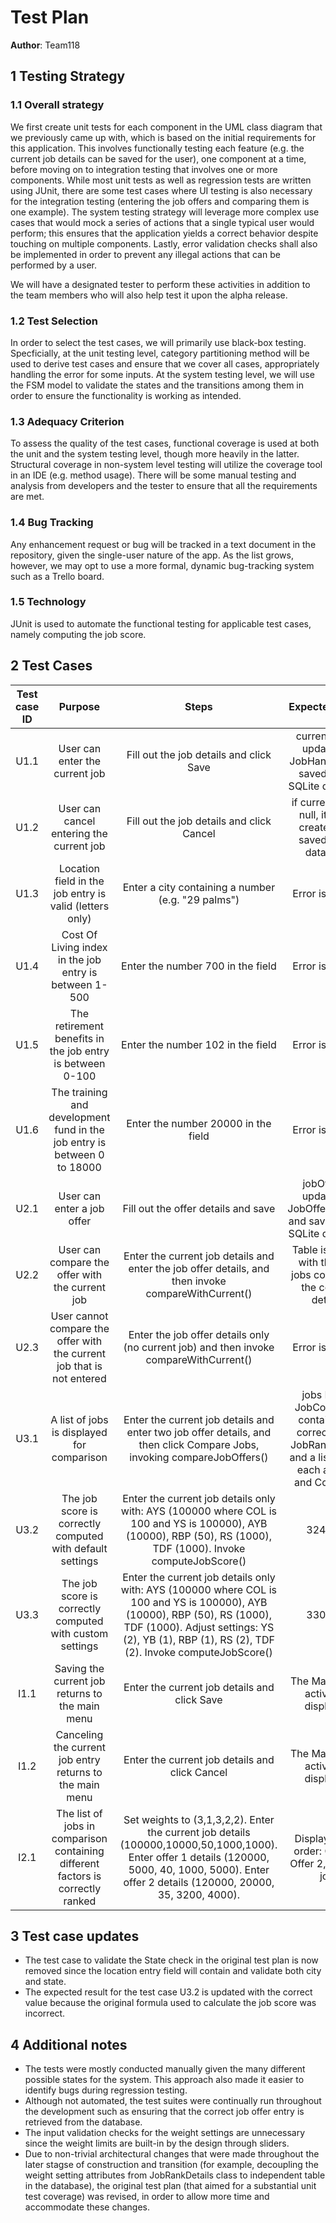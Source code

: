 # Test Plan

**Author**: Team118

## 1 Testing Strategy

### 1.1 Overall strategy

We first create unit tests for each component in the UML class diagram that we previously came up with, which is based on the initial requirements for this application. This involves functionally testing each feature (e.g. the current job details can be saved for the user), one component at a time, before moving on to integration testing that involves one or more components. While most unit tests as well as regression tests are written using JUnit, there are some test cases where UI testing is also necessary for the integration testing (entering the job offers and comparing them is one example). The system testing strategy will leverage more complex use cases that would mock a series of actions that a single typical user would perform; this ensures that the application yields a correct behavior despite touching on multiple components. Lastly, error validation checks shall also be implemented in order to prevent any illegal actions that can be performed by a user.

We will have a designated tester to perform these activities in addition to the team members who will also help test it upon the alpha release.

### 1.2 Test Selection

In order to select the test cases, we will primarily use black-box testing. Specficially, at the unit testing level, category partitioning method will be used to derive test cases and ensure that we cover all cases, appropriately handling the error for some inputs. At the system testing level, we will use the FSM model to validate the states and the transitions among them in order to ensure the functionality is working as intended.


### 1.3 Adequacy Criterion

To assess the quality of the test cases, functional coverage is used at both the unit and the system testing level, though more heavily in the latter. Structural coverage in non-system level testing will utilize the coverage tool in an IDE (e.g. method usage). There will be some manual testing and analysis from developers and the tester to ensure that all the requirements are met.

### 1.4 Bug Tracking

Any enhancement request or bug will be tracked in a text document in the repository, given the single-user nature of the app. As the list grows, however, we may opt to use a more formal, dynamic bug-tracking system such as a Trello board.

### 1.5 Technology

JUnit is used to automate the functional testing for applicable test cases, namely computing the job score.

## 2 Test Cases


Test case ID | Purpose | Steps | Expected result | Actual result | Pass/Fail
:---: | :---: | :---: | :---: | :---: | :---: |
U1.1 | User can enter the current job | Fill out the job details and click Save | currentJob is updated in JobHandler and saved in the SQLite database | As expected | Pass
U1.2 | User can cancel entering the current job | Fill out the job details and click Cancel | if currentJob is null, it is not created and saved in the database | As expected | Pass
U1.3 | Location field in the job entry is valid (letters only) | Enter a city containing a number (e.g. "29 palms") | Error is thrown | As expected | Pass
U1.4 | Cost Of Living index in the job entry is between 1-500 | Enter the number 700 in the field | Error is thrown | As expected | Pass
U1.5 | The retirement benefits in the job entry is between 0-100 | Enter the number 102 in the field | Error is thrown | As expected | Pass
U1.6 | The training and development fund in the job entry is between 0 to 18000 | Enter the number 20000 in the field | Error is thrown | As expected | Pass
U2.1 | User can enter a job offer | Fill out the offer details and save | jobOffer is updated in JobOfferHandler and saved in the SQLite database | As expected | Pass
U2.2 | User can compare the offer with the current job | Enter the current job details and enter the job offer details, and then invoke compareWithCurrent() | Table is shown with the two jobs containing the correct details | As expected | Pass
U2.3 | User cannot compare the offer with the current job that is not entered | Enter the job offer details only (no current job) and then invoke compareWithCurrent() | Error is thrown | As expected | Pass
U3.1 | A list of jobs is displayed for comparison | Enter the current job details and enter two job offer details, and then click Compare Jobs, invoking compareJobOffers() | jobs List in JobComparer contains the correct three JobRankDetails and a list shows each as Title and Company | As expected | Pass
U3.2 | The job score is correctly computed with default settings | Enter the current job details only with: AYS (100000 where COL is 100 and YS is 100000), AYB (10000), RBP (50), RS (1000), TDF (1000). Invoke computeJobScore() | 32400.0 | As expected | Pass
U3.3 | The job score is correctly computed with custom settings | Enter the current job details only with: AYS (100000 where COL is 100 and YS is 100000), AYB (10000), RBP (50), RS (1000), TDF (1000). Adjust settings: YS (2), YB (1), RBP (1), RS (2), TDF (2). Invoke computeJobScore() | 33000.0 | As expected | Pass
I1.1 | Saving the current job returns to the main menu | Enter the current job details and click Save | The Main Menu activity is displayed | As expected | Pass
I1.2 | Canceling the current job entry returns to the main menu | Enter the current job details and click Cancel | The Main Menu activity is displayed | As expected | Pass
I2.1 | The list of jobs in comparison containing different factors is correctly ranked | Set weights to (3,1,3,2,2). Enter the current job details (100000,10000,50,1000,1000). Enter offer 1 details (120000, 5000, 40, 1000, 5000). Enter offer 2 details (120000, 20000, 35, 3200, 4000). | Display in this order: Offer 1, Offer 2, Current job | As expected | Pass

## 3 Test case updates

- The test case to validate the State check in the original test plan is now removed since the location entry field will contain and validate both city and state.
- The expected result for the test case U3.2 is updated with the correct value because the original formula used to calculate the job score was incorrect.

## 4 Additional notes
- The tests were mostly conducted manually given the many different possible states for the system. This approach also made it easier to identify bugs during regression testing. 
- Although not automated, the test suites were continually run throughout the development such as ensuring that the correct job offer entry is retrieved from the database.
- The input validation checks for the weight settings are unnecessary since the weight limits are built-in by the design through sliders.
- Due to non-trivial architectural changes that were made throughout the later stagse of construction and transition (for example, decoupling the weight setting attributes from JobRankDetails class to independent table in the database), the original test plan (that aimed for a substantial unit test coverage) was revised, in order to allow more time and accommodate these changes.